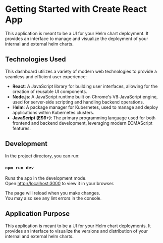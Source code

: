 # Getting Started with Create React App

This application is meant to be a UI for your Helm chart deployment. It provides an interface to manage and visualize the deployment of your internal and external helm charts.

## Technologies Used

This dashboard utilizes a variety of modern web technologies to provide a seamless and efficient user experience:

- **React**: A JavaScript library for building user interfaces, allowing for the creation of reusable UI components.
- **Node.js**: A JavaScript runtime built on Chrome's V8 JavaScript engine, used for server-side scripting and handling backend operations.
- **Helm**: A package manager for Kubernetes, used to manage and deploy applications within Kubernetes clusters.
- **JavaScript (ES6+)**: The primary programming language used for both frontend and backend development, leveraging modern ECMAScript features.

## Development

In the project directory, you can run:

### `npm run dev`

Runs the app in the development mode.\
Open [http://localhost:3000](http://localhost:3000) to view it in your browser.

The page will reload when you make changes.\
You may also see any lint errors in the console.

## Application Purpose

This application is meant to be a UI for your Helm chart deployments. It provides an interface to visualize the versions and distribution of your internal and external helm charts. 